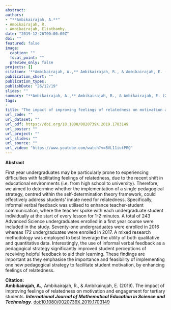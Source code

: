 ```yaml
---
abstract: 
authors:
- "**Ambikairajah, A.**"
- Ambikairajah, R.
- Ambikairajah, Eliathamby.
date: "2019-12-26T00:00:00Z"
doi: ""
featured: false
image:
  caption: ""
  focal_point: ""
  preview_only: false
projects: []
citation: '**Ambikairajah, A.,** Ambikairajah, R., & Ambikairajah, E. (2019). The impact of improving feelings of relatedness on motivation and engagement for tertiary students. ***International Journal of Mathematical Education in Science and Technology***. [doi:10.1080/0020739X.2019.1703149](https://doi.org/10.1080/0020739X.2019.1703149)'
publication_short: ""
publication_types: 
publishDate: "26/12/19"
slides: ""
summary: "**Ambikairajah, A.,** Ambikairajah, R., & Ambikairajah, E. (2019). The impact of improving feelings of relatedness on motivation and engagement for tertiary students. ***International Journal of Mathematical Education in Science and Technology***. [doi:10.1080/0020739X.2019.1703149](https://doi.org/10.1080/0020739X.2019.1703149)"
tags:
- 
title: "The impact of improving feelings of relatedness on motivation and engagement for tertiary students"
url_code: ""
url_dataset: ""
url_pdf: https://doi.org/10.1080/0020739X.2019.1703149
url_poster: ""
url_project: ""
url_slides: ""
url_source: ""
url_video: "https://www.youtube.com/watch?v=BVL11iutPRQ"
---
```


**Abstract**   

First year undergraduates may be particularly prone to experiencing difficulties with facilitating feelings of relatedness, due to the recent shift in educational environments (i.e. from high school to university). Therefore, we aimed to determine whether the implementation of a single pedagogical strategy, centred within the self-determination theory framework, could effectively address students’ innate need for relatedness. Specifically, informal verbal feedback was utilised to enhance teacher-student communication, where the teacher spoke with each undergraduate student individually at the start of every lesson for 1-2 minutes. A total of 243 Advanced Science undergraduates enrolled in a first year course were included in the study. Seventy-one undergraduates were enrolled in 2016 whereas 172 undergraduates were enrolled in 2017. A mixed research methodology was employed to best leverage the utility of both qualitative and quantitative data. Interestingly, the use of informal verbal feedback as a pedagogical strategy significantly improved student perceptions of receiving helpful feedback to aid their learning. These findings are important as they emphasise the importance and feasibility of implementing one new pedagogical strategy to facilitate student motivation, by enhancing feelings of relatedness.   


**Citation:**    
**Ambikairajah, A.,** Ambikairajah, R., & Ambikairajah, E. (2019). The impact of improving feelings of relatedness on motivation and engagement for tertiary students. ***International Journal of Mathematical Education in Science and Technology***. [doi:10.1080/0020739X.2019.1703149](https://doi.org/10.1080/0020739X.2019.1703149)